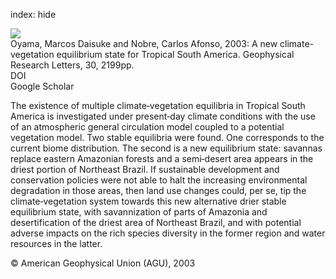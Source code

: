 index: hide

<div class="Citation">
    <div class="Citation-thumb CitationThumb-linked"  data-href="https://doi.org/10.1029/2003gl018600">
      <img src="https://static.claimspace.cloud/climate-study-static/refs/thumbs/12/Oyama_and_Nobre_2003-thumb.png" />
    </div>

  <div class="Citation-body">
    <div class="Citation-text">Oyama, Marcos Daisuke and Nobre, Carlos Afonso, 2003: A new climate-vegetation equilibrium state for Tropical South America. <span class="Article-journal">Geophysical Research Letters, </span><span class="Article-volume">30, </span>2199pp.</div>
    <div class="Citation-links">
      <div class="CitationLink" data-href="https://doi.org/10.1029/2003gl018600">
        <div class="CitationLink-icon CitationLink-Doi"></div>
        <div class="CitationLink-text">DOI</div>
      </div>
      <div class="CitationLink" data-href="https://scholar.google.com/scholar?q=10.1029/2003gl018600">
        <div class="CitationLink-icon CitationLink-Scholar"></div>
        <div class="CitationLink-text">Google Scholar</div>
      </div>
    </div>
  </div>
</div>

The existence of multiple climate‐vegetation equilibria in Tropical South America is investigated under present‐day climate conditions with the use of an atmospheric general circulation model coupled to a potential vegetation model. Two stable equilibria were found. One corresponds to the current biome distribution. The second is a new equilibrium state: savannas replace eastern Amazonian forests and a semi‐desert area appears in the driest portion of Northeast Brazil. If sustainable development and conservation policies were not able to halt the increasing environmental degradation in those areas, then land use changes could, per se, tip the climate‐vegetation system towards this new alternative drier stable equilibrium state, with savannization of parts of Amazonia and desertification of the driest area of Northeast Brazil, and with potential adverse impacts on the rich species diversity in the former region and water resources in the latter.

<div class="Citation-copy">
&copy; American Geophysical Union (AGU), 2003
</div>